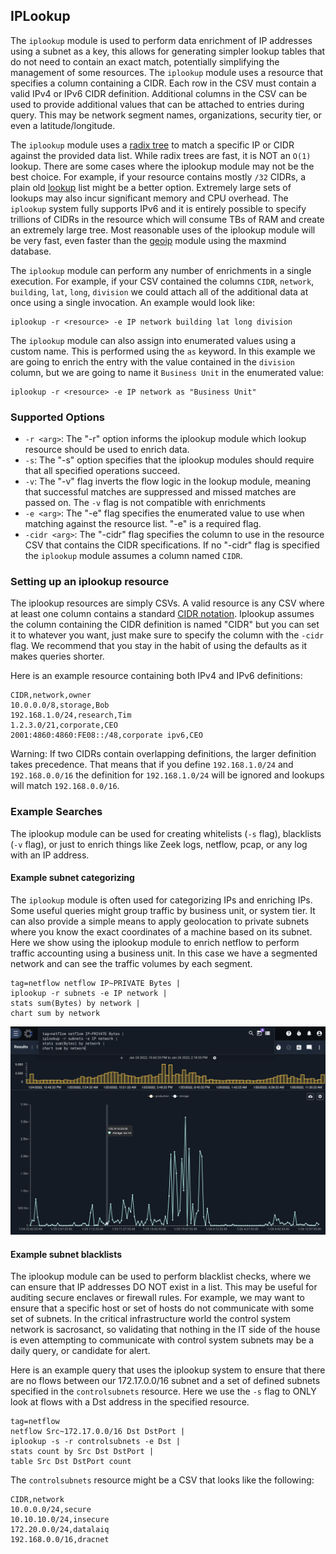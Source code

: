 ## IPLookup

The `iplookup` module is used to perform data enrichment of IP addresses using a subnet as a key, this allows for generating simpler lookup tables that do not need to contain an exact match, potentially simplifying the management of some resources.  The `iplookup` module uses a resource that specifies a column containing a CIDR.  Each row in the CSV must contain a valid IPv4 or IPv6 CIDR definition.  Additional columns in the CSV can be used to provide additional values that can be attached to entries during query.  This may be network segment names, organizations, security tier, or even a latitude/longitude.

The `iplookup` module uses a [radix tree](https://en.wikipedia.org/wiki/Radix_tree) to match a specific IP or CIDR against the provided data list.  While radix trees are fast, it is NOT an `O(1)` lookup.  There are some cases where the iplookup module may not be the best choice.  For example, if your resource contains mostly `/32` CIDRs, a plain old [lookup](../lookup/lookup.md) list might be a better option.  Extremely large sets of lookups may also incur significant memory and CPU overhead.  The `iplookup` system fully supports IPv6 and it is entirely possible to specify trillions of CIDRs in the resource which will consume TBs of RAM and create an extremely large tree.  Most reasonable uses of the iplookup module will be very fast, even faster than the [geoip](../geoip/geoip.md) module using the maxmind database.

The `iplookup` module can perform any number of enrichments in a single execution.  For example, if your CSV contained the columns `CIDR`, `network`, `building`, `lat`, `long`, `division` we could attach all of the additional data at once using a single invocation.  An example would look like:

```
iplookup -r <resource> -e IP network building lat long division
```

The `iplookup` module can also assign into enumerated values using a custom name.  This is performed using the `as` keyword.  In this example we are going to enrich the entry with the value contained in the `division` column, but we are going to name it `Business Unit` in the enumerated value:

```
iplookup -r <resource> -e IP network as "Business Unit"
```

### Supported Options
* `-r <arg>`: The "-r" option informs the iplookup module which lookup resource should be used to enrich data.
* `-s`: The "-s" option specifies that the iplookup modules should require that all specified operations succeed.
* `-v`: The "-v" flag inverts the flow logic in the lookup module, meaning that successful matches are suppressed and missed matches are passed on.  The `-v` flag is not compatible with enrichments
* `-e <arg>`: The "-e" flag specifies the enumerated value to use when matching against the resource list.  "-e" is a required flag.
* `-cidr <arg>`: The "-cidr" flag specifies the column to use in the resource CSV that contains the CIDR specifications.  If no "-cidr" flag is specified the `iplookup` module assumes a column named `CIDR`.

### Setting up an iplookup resource

The iplookup resources are simply CSVs.  A valid resource is any CSV where at least one column contains a standard [CIDR notation](https://en.wikipedia.org/wiki/Classless_Inter-Domain_Routing#CIDR_notation).  Iplookup assumes the column containing the CIDR definition is named "CIDR" but you can set it to whatever you want, just make sure to specify the column with the `-cidr` flag.  We recommend that you stay in the habit of using the defaults as it makes queries shorter.

Here is an example resource containing both IPv4 and IPv6 definitions:

```
CIDR,network,owner
10.0.0.0/8,storage,Bob
192.168.1.0/24,research,Tim
1.2.3.0/21,corporate,CEO
2001:4860:4860:FE08::/48,corporate ipv6,CEO
```

Warning: If two CIDRs contain overlapping definitions, the larger definition takes precedence.  That means that if you define `192.168.1.0/24` and `192.168.0.0/16` the definition for `192.168.1.0/24` will be ignored and lookups will match `192.168.0.0/16`.

### Example Searches

The iplookup module can be used for creating whitelists (`-s` flag), blacklists (`-v` flag), or just to enrich things like Zeek logs, netflow, pcap, or any log with an IP address.

#### Example subnet categorizing

The `iplookup` module is often used for categorizing IPs and enriching IPs.  Some useful queries might group traffic by business unit, or system tier.  It can also provide a simple means to apply geolocation to private subnets where you know the exact coordinates of a machine based on its subnet.  Here we show using the iplookup module to enrich netflow to perform traffic accounting using a business unit.  In this case we have a segmented network and can see the traffic volumes by each segment.

```
tag=netflow netflow IP~PRIVATE Bytes |
iplookup -r subnets -e IP network |
stats sum(Bytes) by network |
chart sum by network
```

![](traffic.png)

####  Example subnet blacklists

The iplookup module can be used to perform blacklist checks, where we can ensure that IP addresses DO NOT exist in a list.  This may be useful for auditing secure enclaves or firewall rules.  For example, we may want to ensure that a specific host or set of hosts do not communicate with some set of subnets.  In the critical infrastructure world the control system network is sacrosanct, so validating that nothing in the IT side of the house is even attempting to communicate with control system subnets may be a daily query, or candidate for alert.

Here is an example query that uses the iplookup system to ensure that there are no flows between our 172.17.0.0/16 subnet and a set of defined subnets specified in the `controlsubnets` resource.  Here we use the `-s` flag to ONLY look at flows with a Dst address in the specified resource.

```
tag=netflow
netflow Src~172.17.0.0/16 Dst DstPort |
iplookup -s -r controlsubnets -e Dst |
stats count by Src Dst DstPort |
table Src Dst DstPort count
```

The `controlsubnets` resource might be a CSV that looks like the following:

```
CIDR,network
10.0.0.0/24,secure
10.10.10.0/24,insecure
172.20.0.0/24,datalaiq
192.168.0.0/16,dracnet
```
